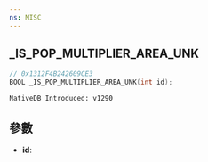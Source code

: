 ```yaml
---
ns: MISC
---
```

## _IS_POP_MULTIPLIER_AREA_UNK

```c
// 0x1312F4B242609CE3
BOOL _IS_POP_MULTIPLIER_AREA_UNK(int id);
```

```
NativeDB Introduced: v1290
```

## 參數
* **id**:

